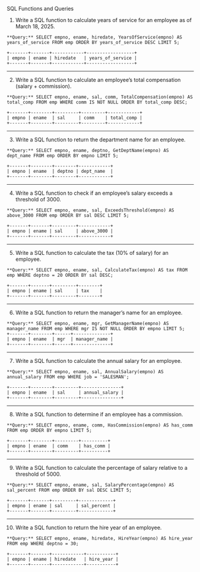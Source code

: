 
SQL Functions and Queries

1. Write a SQL function to calculate years of service for an employee as of March 18, 2025.

```
**Query:** SELECT empno, ename, hiredate, YearsOfService(empno) AS years_of_service FROM emp ORDER BY years_of_service DESC LIMIT 5;

+-------+-------+------------+------------------+
| empno | ename | hiredate   | years_of_service |
+-------+-------+------------+------------------+
```
---

2. Write a SQL function to calculate an employee’s total compensation (salary + commission).

```
**Query:** SELECT empno, ename, sal, comm, TotalCompensation(empno) AS total_comp FROM emp WHERE comm IS NOT NULL ORDER BY total_comp DESC;

+-------+--------+---------+---------+------------+
| empno | ename  | sal     | comm    | total_comp |
+-------+--------+---------+---------+------------+
```
---

 3. Write a SQL function to return the department name for an employee.

```
**Query:** SELECT empno, ename, deptno, GetDeptName(empno) AS dept_name FROM emp ORDER BY empno LIMIT 5;

+-------+--------+--------+------------+
| empno | ename  | deptno | dept_name  |
+-------+--------+--------+------------+
```
---

 4. Write a SQL function to check if an employee’s salary exceeds a threshold of 3000.

```
**Query:** SELECT empno, ename, sal, ExceedsThreshold(empno) AS above_3000 FROM emp ORDER BY sal DESC LIMIT 5;

+-------+-------+---------+------------+
| empno | ename | sal     | above_3000 |
+-------+-------+---------+------------+
```
---


 5. Write a SQL function to calculate the tax (10% of salary) for an employee.

```
**Query:** SELECT empno, ename, sal, CalculateTax(empno) AS tax FROM emp WHERE deptno = 20 ORDER BY sal DESC;

+-------+-------+---------+--------+
| empno | ename | sal     | tax    |
+-------+-------+---------+--------+
```

---

 6. Write a SQL function to return the manager’s name for an employee.

```
**Query:** SELECT empno, ename, mgr, GetManagerName(empno) AS manager_name FROM emp WHERE mgr IS NOT NULL ORDER BY empno LIMIT 5;
+-------+--------+------+--------------+
| empno | ename  | mgr  | manager_name |
+-------+--------+------+--------------+
```
---

 7. Write a SQL function to calculate the annual salary for an employee.

```
**Query:** SELECT empno, ename, sal, AnnualSalary(empno) AS annual_salary FROM emp WHERE job = 'SALESMAN';

+-------+--------+---------+---------------+
| empno | ename  | sal     | annual_salary |
+-------+--------+---------+---------------+
```
---


 8. Write a SQL function to determine if an employee has a commission.

```
**Query:** SELECT empno, ename, comm, HasCommission(empno) AS has_comm FROM emp ORDER BY empno LIMIT 5;

+-------+--------+---------+----------+
| empno | ename  | comm    | has_comm |
+-------+--------+---------+----------+
```
---


 9. Write a SQL function to calculate the percentage of salary relative to a threshold of 5000.

```
**Query:** SELECT empno, ename, sal, SalaryPercentage(empno) AS sal_percent FROM emp ORDER BY sal DESC LIMIT 5;

+-------+-------+---------+-------------+
| empno | ename | sal     | sal_percent |
+-------+-------+---------+-------------+
```

---


 10. Write a SQL function to return the hire year of an employee.

```
**Query:** SELECT empno, ename, hiredate, HireYear(empno) AS hire_year FROM emp WHERE deptno = 30;

+-------+-------+------------+-----------+
| empno | ename | hiredate   | hire_year |
+-------+-------+------------+-----------+
```